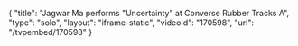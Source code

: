 {
    "title": "Jagwar Ma performs \"Uncertainty\" at Converse Rubber Tracks A",
    "type": "solo",
    "layout": "iframe-static",
    "videoId": "170598",
    "url": "\/tvpembed\/170598"
}